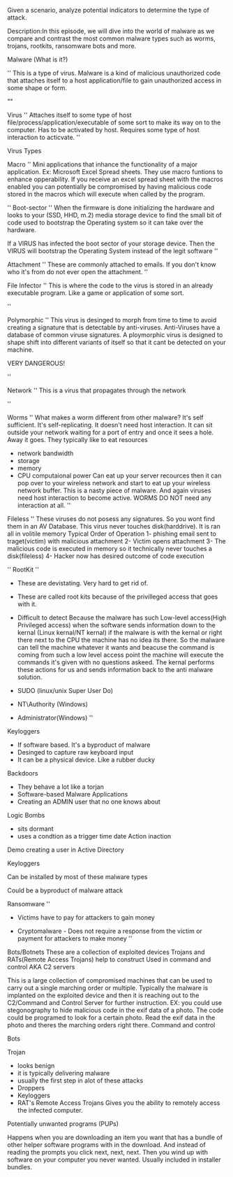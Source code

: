 Given a scenario, analyze potential indicators to determine the type of attack.

Description:In this episode, we will dive into the world of malware 
as we compare and contrast the most common malware types such as worms, trojans, rootkits, ransomware bots and more.

Malware (What is it?)

''
This is a type of virus. 
Malware is a kind of malicious unauthorized code that attaches itself to a host application/file to gain unauthorized access in some shape or form. 

"" 

Virus
''
Attaches itself to some type of host file/process/application/executable of some sort to make its way on to the computer.
Has to be activated by host. Requires some type of host interaction to acticvate.
''

Virus Types

Macro
''
Mini applications that inhance the functionality of a major application.
Ex: Microsoft Excel Spread sheets. They use macro funtions to enhance opperability. If you receive an excel spread sheet with the macros enabled 
you can potentially be compromised by having malicious code stored in the macros which will execute when called by the program.

''
Boot-sector
''
When the firmware is done initializing the hardware and looks to your (SSD, HHD, m.2) media storage device to find the small bit of code used to bootstrap the Operating system so it can take over the hardware.

If a VIRUS has infected the boot sector of your storage device. Then the VIRUS will bootstrap the Operating System instead of the legit software
''

Attachment
''
These are commonly attached to emails. If you don't know who it's from do not ever open the attachment.
''

File Infector
''
This is where the code to the virus is stored in an already executable program. Like a game or application of some sort.

''

Polymorphic
''
This virus is desinged to morph from time to time to avoid creating a signature that is detectable by anti-viruses.
Anti-Viruses have a database of common viruse signatures. A ploymorphic virus is designed to shape shift into different variants of itself so that it cant be detected on your machine.

VERY DANGEROUS!

''

Network
''
This is a virus that propagates through the network 

''


Worms
''
What makes a worm different from other malware? It's self sufficient. It's self-replicating. It doesn't need host interaction. It can sit outside your network waiting for a port of entry and once it sees a hole. Away it goes.
They typically like to eat resources
- network bandwidth
- storage
- memory 
- CPU computaional power 
Can eat up your server recources then it can pop over to your wireless network and start to eat up your wireless network buffer.
This is a nasty piece of malware. And again viruses need host interaction to become active. WORMS DO NOT need any interaction at all.
''

Fileless
''
These viruses do not posess any signatures. So you wont find them in an AV Database.
This virus never touches disk(harddrive). It is ran all in volitile memory
Typical Order of Operation
1- phishing email sent to traget(victim) with malicious attachment
2- Victim opens attachment
3- The malicious code is executed in memory so it technically never touches a disk(fileless)
4- Hacker now has desired outcome of code execution

''
RootKit
''
- These are devistating. Very hard to get rid of.
- These are called root kits because of the privilleged access that goes with it.
- Difficult to detect
    Because the malware has such Low-level access(High Privileged access) when the software sends information down to the kernal (Linux kernal/NT kernal)
    if the malware is with the kernal or right there next to the CPU the machine has no idea its there. So the malware can tell the machine whatever it wants and beacuse the command is coming from such a low level access point the machine will execute the commands it's given with no questions askeed.
The kernal performs these actions for us and sends information back to the anti malware solution. 

- SUDO (linux/unix Super User Do)
- NT\Authority (Windows)
- Administrator(Windows)
''


Keyloggers

-  If software based. It's a byproduct of malware
- Desinged to capture raw keyboard input
-  It can be a physical device. Like a rubber ducky

Backdoors
- They behave a lot like a torjan
- Software-based 
    Malware
    Applications 
- Creating an ADMIN user that no one knows about


Logic Bombs
- sits dormant 
- uses a condtion as a trigger
    time
    date
    Action
    inaction


Demo creating a user in Active Directory

Keyloggers

Can be installed by most of these malware types

Could be a byproduct of malware attack

Ransomware
''
- Victims have to pay for attackers to gain money

- Cryptomalware - Does not require a response from the victim or payment for attackers to make money
''

Bots/Botnets
These are a collection of exploited devices
Trojans and RATs(Remote Access Trojans) help to construct
Used in command and control AKA C2 servers 

This is a large collection of compromised machines that can be used to carry out a single marching order or multiple.
Typically the malware is implanted on the exploited device and then it is reaching out to the C2/Command and Control Server for further instruction.
EX: you could use stegonography to hide malicious code in the exif data of a photo. The code could be programed to look for a certain photo. Read the exif data in the photo and theres the marching orders right there. 
Command and control

Bots

Trojan
- looks benign
- it is typically delivering malware
- usually the first step in alot of these attacks
- Droppers
- Keyloggers
- RAT's Remote Access Trojans
    Gives you the ability to remotely access the infected computer.

Potentially unwanted programs (PUPs)

Happens when you are downloading an item you want that has a bundle of other helper software programs with in the download.
And instead of reading the prompts you click next, next, next. Then you wind up with software on your computer you never wanted.
Usually included in installer bundles.




